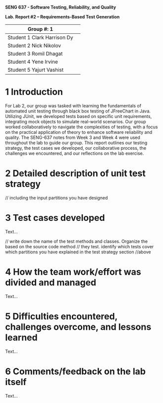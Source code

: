 **SENG 637 - Software Testing, Reliability, and Quality**

**Lab. Report \#2 – Requirements-Based Test Generation**

| Group \#: 1 |                        |
| ---------| ------------------------- |
| Student 1 Clark Harrison Dy          |   
| Student 2 Nick Nikolov               |   
| Student 3 Romil Dhagat               |   
| Student 4 Yene Irvine                |   
| Student 5 Yajurt Vashist             |

# 1 Introduction

For Lab 2, our group was tasked with learning the fundamentals of automated unit testing through black box testing of JFreeChart in Java. Utilizing JUnit, we developed tests based on specific unit requirements, integrating mock objects to simulate real-world scenarios. Our group worked collaboratively to navigate the complexities of testing, with a focus on the practical application of theory to enhance software reliability and quality. The SENG-637 notes from Week 3 and Week 4 were used throughout the lab to guide our group. This report outlines our testing strategy, the test cases we developed, our collaborative process, the challenges we encountered, and our reflections on the lab exercise.

# 2 Detailed description of unit test strategy

// including the input partitions you have designed

# 3 Test cases developed

Text…

// write down the name of the test methods and classes. Organize the based on
the source code method // they test. identify which tests cover which partitions
you have explained in the test strategy section //above

# 4 How the team work/effort was divided and managed

Text…

# 5 Difficulties encountered, challenges overcome, and lessons learned

Text…

# 6 Comments/feedback on the lab itself

Text…
